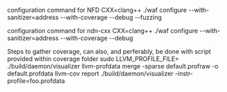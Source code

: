 configuration command for NFD
CXX=clang++ ./waf configure --with-sanitizer=address --with-coverage --debug --fuzzing

configuration command for ndn-cxx
CXX=clang++ ./waf configure --with-sanitizer=address --with-coverage --debug 

Steps to gather coverage, can also, and perferably, be done with script provided within coverage folder
sudo LLVM_PROFILE_FILE=<dataFileName> ./build/daemon/visualizer <packetTraceFile>
llvm-profdata merge -sparse default.profraw -o default.profdata
llvm-cov report ./build/daemon/visualizer -instr-profile=foo.profdata
